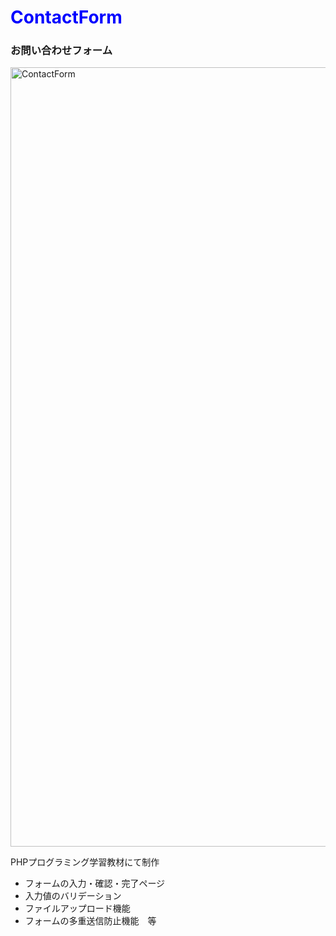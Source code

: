 # <font color= "blue" > ContactForm </font>
### お問い合わせフォーム

<img width="1247" alt="ContactForm" src="https://user-images.githubusercontent.com/127412829/231118940-84387617-fa5d-47e4-aba3-9fca6a1d9127.png">

PHPプログラミング学習教材にて制作 
- フォームの入力・確認・完了ページ
- 入力値のバリデーション
- ファイルアップロード機能
- フォームの多重送信防止機能　等
